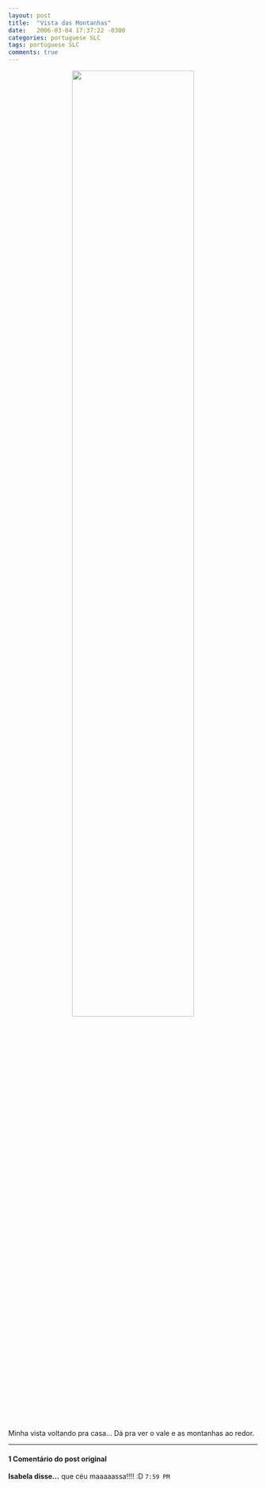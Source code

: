 ```yaml
---
layout: post
title:  "Vista das Montanhas"
date:   2006-03-04 17:37:22 -0300
categories: portuguese SLC
tags: portuguese SLC
comments: true
---
```


<center><img class="image post-image" src="/blog/images/mountain_view.jpg" width="70%"></center>

Minha vista voltando pra casa... Dá pra ver o vale e as montanhas ao redor.

---

#### 1 Comentário do post original

**Isabela disse...**
que céu maaaaassa!!!! :D `7:59 PM`  